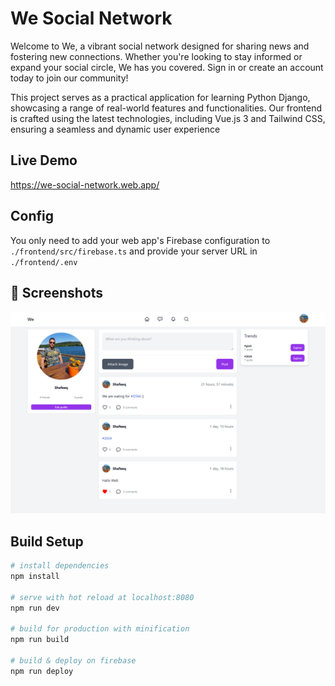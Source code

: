 # We Social Network
Welcome to We, a vibrant social network designed for sharing news and fostering new connections. Whether you're looking to stay informed or expand your social circle, We has you covered. Sign in or create an account today to join our community!

This project serves as a practical application for learning Python Django, showcasing a range of real-world features and functionalities. Our frontend is crafted using the latest technologies, including Vue.js 3 and Tailwind CSS, ensuring a seamless and dynamic user experience

## Live Demo
https://we-social-network.web.app/

## Config
You only need to add your web app's Firebase configuration to `./frontend/src/firebase.ts` and provide your server URL in `./frontend/.env`


## 📸 Screenshots
<img src="screenshots/1.png">

## Build Setup
``` bash
# install dependencies
npm install

# serve with hot reload at localhost:8080
npm run dev

# build for production with minification
npm run build

# build & deploy on firebase
npm run deploy
```
